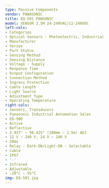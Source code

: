 ```yaml
---
type: Passive Components
vendor: PANASONIC
title: EQ-501 PANSONIC
model: SENSOR 2.5M 24-240VAC/12-240VDC
left-cols:
- Categories
- Optical Sensors - Photoelectric, Industrial
- Manufacturer
- Series
- Part Status
- Sensing Method
- Sensing Distance
- Voltage - Supply
- Response Time
- Output Configuration
- Connection Method
- Ingress Protection
- Cable Length
- Light Source
- Adjustment Type
- Operating Temperature
right-cols:
- Sensors, Transducers
- Panasonic Industrial Automation Sales
- EQ-500
- Active
- Reflective
- 3.937" ~ 98.425" (100mm ~ 2.5m) ADJ
- 12 V ~ 240 V, 24 V ~ 240 V
- 20ms
- Relay - Dark-ON/Light-ON - Selectable
- Cable
- IP67
- '-'
- Infrared
- Adjustable
- -20°C ~ 55°C
img: EQ-501.jpg
---
```


